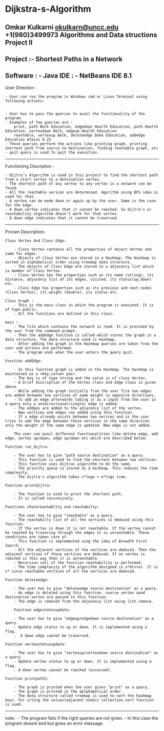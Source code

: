 # Dijkstra-s-Algorithm


Omkar Kulkarni
okulkarn@uncc.edu
+1(980)3499973
Algorithms and Data structions
Project II
------------------------------------------------------------------------------------------------------------------------------------------------------------------
Project :- Shortest Paths in a Network
------------------------------------------------------------------------------------------------------------------------------------------------------------------
Software :
	- Java
IDE :
	- NetBeans IDE 8.1
------------------------------------------------------------------------------------------------------------------------------------------------------------------------------------
User Direction :

	- User can run the program in Windows cmd or Linux Terminal using following actions:


	- User has to pass the queries to avail the functionality of the program.
	- Examples of few queries are :
		print, path Belk Education, edgedown Health Education, path Health Education, vertexdown Belk, edgeup Health Education 
		reachable, vertexup Belk, deleteedge Duke Education, addedge Education Atkins 0.25
	- These queries perform the actions like printing graph, printing shortest path from source to destination, finding reachable graph, etc
	- quit query is used to quit the execution.

------------------------------------------------------------------------------------------------------------------------------------------------------------------------------------
	
Functioning Discription :

	- Dijtra's Algorithm is used in this project to find the shortest path from a start vertex to a destination vertex. 
	- The shortest path of any vertex to any vertex in a network can be found.
	- All the reachable verices are determined. Agorithm using BFS idea is used for that.
	- A vertex can be made down or again up by the user. Same is the case for the edge.
	- A down vertex indicates that it cannot be reached. So dijtra's or reachability algorithm doesn't work for that vertex.
	- A down edge indicates that it cannot be traversed.
 
-----------------------------------------------------------------------------------------------------------------------------------------------------------------------------------------------------------------------------

Proram Description:

	Class Vertex And Class Edge:

		- Class Vertex contains all the properties of object Vertex and same for edges.
		- Objects of class Vertex are stored in a Hashmap. The Hashmap is sorted in alphabetical order using treemap data structure.
		- The objects of Class Edge are stored in a adjacency list which is member of Class Vertex.
		- Class Vertex has the properties such as its name (string), its distance, adjacency list of its edges, visited, its status(up,down) etc.
		- Class Edge has properties such as its previous and next nodes (Class Vertex), its weight (double), its status etc.

	Class Graph :
		- This is the main class in which the program is executed. It is of type public.
		- All the functions are defined in this class.

	main :
		- The file which contains the network is read. It is provided by the user from the command prompt.
		- Then the addedge function is called which stores the graph in a data structure. The data structure used is Hashmap.
		- After adding the graph in the Hashmap queries are taken from the user and actions are performed.
		- The program ends when the user enters the query quit.

	Function addEdge:

		- In this function graph is added in the Hashmap. The hashmap is maintained as a <key,value> pair.
		- The key is of type string and the value is of class Vertex.
		- A brief discription of the Vertex class and Edge class is given above.
		- While adding the graph initially from the user file two edges are added between two vertices of same weight in opposite directions.
		- To add an edge afterwards taking it as a input from the user in a query only a unidirectional(single) edge is added.
		- The eddges are added to the adjacency list of the vertex.
		- New vertices and edges can added using this function.
		- If a edge already exists between two verices and is the user tries to add the edge between those vertices in the same direction only the weight of the same edge is updated. New wdge is not added.

		The user can avail different functionalities like delete edge, add edge, vertex up/down, edge up/down etc which are described below:

	Function run_dijtra:

		- The user has to give "path source destination" as a query.
		- This function is used to find the shortest between two vertices.
		- This function uses dijtras algorithm to do the same.
		- The priority queue is stored as a minheap. This reduces the time complexity.
		- The dijtra's algorithm takes v*loge + e*logv time.

	Function printdijtra:

		- The function is used to print the shortest path.
		- It is called recuresively.   

	Functions checkreachablity and reachabilty:

		- The user has to give "reachable" as a query.
		- The reachabilty list of all the vertices is deduced using this function.
		- If the vertex is down it is not reachable. If the vertex cannot be reached by travering through the edges it is unreachable. These conditions are taken care of.
		- This function is implemented uing the idea of Breadth First Search.
		- All the adjacent vertices of the vertices are deduced. Then the adjacent vertices of those vertices are deduced. If no vertex is reached in this way then it is unreachable.
		- Recursive call of the function reachability is performed.
		- The time complexity of the algorithm designed is v*O(v+e). It is v* since reachabke vertices of all the vertices are deduced.

	Function deleteedge:  

		- The user has to give "deleteedge source destination" as a query.
		- An edge is deleted using this function. source vertex aand destination vertex are passed in this function.
		- The edge is removed from the adjacency list using list.remove.

		Function edgestatusupdate:

		- The user has to give "edgeup/edgedown source destination" as a query.
		- Update edge status to up or down. It is implemented using a flag.
		-  A down edge cannot be traversed.

	Function vertexstatusupdate:

		- The user has to give "vertexup/vertexdown source destination" as a query.
		- Update vertex status to up or down. It is implemented using a flag.
		- A down vertex cannot be reached (accessed). 

	Function printpath2:

		- The graph is printed when the user gives "print" as a query.
		- The graph is printed in the aplphabetical order.
		- The data structure called treemap is used to sort the hashmap keys. For srting the values(adjacent nodes) collection.sort function is used.

-------------------------------------------------------------------------------------------------------------------------------------------------------------------------------------------------------------------------------------------------------------------------------------

note : - The program fails if the right queries are not given.
	   - In this case the program doesnt end but gives an error message. 	

